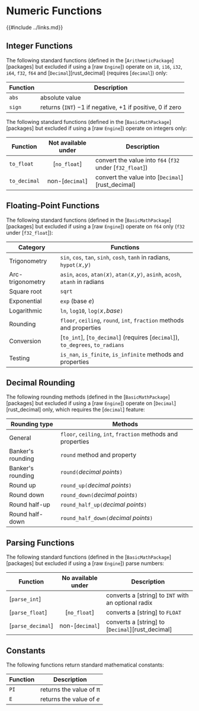 Numeric Functions
================

{{#include ../links.md}}

Integer Functions
----------------

The following standard functions (defined in the [`ArithmeticPackage`][packages] but excluded if
using a [raw `Engine`]) operate on `i8`, `i16`, `i32`, `i64`, `f32`, `f64` and [`Decimal`][rust_decimal] (requires
[`decimal`]) only:

| Function | Description                                                          |
| -------- | -------------------------------------------------------------------- |
| `abs`    | absolute value                                                       |
| `sign`   | returns (`INT`) &minus;1 if negative, &plus;1 if positive, 0 if zero |

The following standard functions (defined in the [`BasicMathPackage`][packages] but excluded if using a [raw `Engine`])
operate on integers only:

| Function     | Not available under | Description                                              |
| ------------ | :-----------------: | -------------------------------------------------------- |
| `to_float`   |    [`no_float`]     | convert the value into `f64` (`f32` under [`f32_float`]) |
| `to_decimal` |   non-[`decimal`]   | convert the value into [`Decimal`][rust_decimal]         |


Floating-Point Functions
-----------------------

The following standard functions (defined in the [`BasicMathPackage`][packages] but excluded if using a [raw `Engine`])
operate on `f64` only (`f32` under [`f32_float`]):

| Category         | Functions                                                                                |
| ---------------- | ---------------------------------------------------------------------------------------- |
| Trigonometry     | `sin`, `cos`, `tan`, `sinh`, `cosh`, `tanh` in radians, `hypot(`_x_`,`_y_`)`             |
| Arc-trigonometry | `asin`, `acos`, `atan(`_x_`)`, `atan(`_x_`,`_y_`)`, `asinh`, `acosh`, `atanh` in radians |
| Square root      | `sqrt`                                                                                   |
| Exponential      | `exp` (base _e_)                                                                         |
| Logarithmic      | `ln`, `log10`, `log(`_x_`,`_base_`)`                                                     |
| Rounding         | `floor`, `ceiling`, `round`, `int`, `fraction` methods and properties                    |
| Conversion       | [`to_int`], [`to_decimal`] (requires [`decimal`]), `to_degrees`, `to_radians`            |
| Testing          | `is_nan`, `is_finite`, `is_infinite` methods and properties                              |


Decimal Rounding
----------------

The following rounding methods (defined in the [`BasicMathPackage`][packages] but excluded if using a [raw `Engine`])
operate on [`Decimal`][rust_decimal] only, which requires the [`decimal`] feature:

| Rounding type     | Methods                                                      |
| ----------------- | ------------------------------------------------------------ |
| General           | `floor`, `ceiling`, `int`, `fraction` methods and properties |
| Banker's rounding | `round` method and property                                  |
| Banker's rounding | `round(`_decimal points_`)`                                  |
| Round up          | `round_up(`_decimal points_`)`                               |
| Round down        | `round_down(`_decimal points_`)`                             |
| Round half-up     | `round_half_up(`_decimal points_`)`                          |
| Round half-down   | `round_half_down(`_decimal points_`)`                        |


Parsing Functions
-----------------

The following standard functions (defined in the [`BasicMathPackage`][packages] but excluded if using a [raw `Engine`])
parse numbers:

| Function          | No available under | Description                                         |
| ----------------- | :----------------: | --------------------------------------------------- |
| [`parse_int`]     |                    | converts a [string] to `INT` with an optional radix |
| [`parse_float`]   |    [`no_float`]    | converts a [string] to `FLOAT`                      |
| [`parse_decimal`] |  non-[`decimal`]   | converts a [string] to [`Decimal`][rust_decimal]    |


Constants
---------

The following functions return standard mathematical constants:

| Function | Description               |
| -------- | ------------------------- |
| `PI`     | returns the value of &pi; |
| `E`      | returns the value of _e_  |
